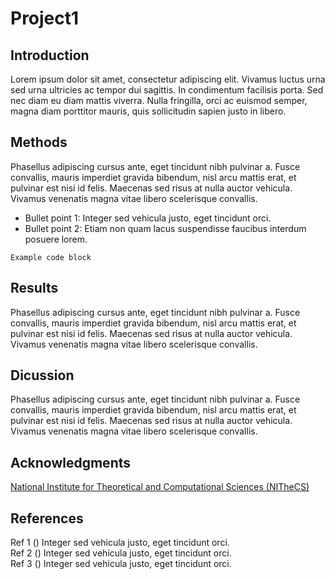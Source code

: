 # Project1
<!-- ![example workflow](https://github.com/github/docs/actions/workflows/main.yml/badge.svg) -->

## Introduction   
Lorem ipsum dolor sit amet, consectetur adipiscing elit. Vivamus luctus urna sed urna ultricies ac tempor dui sagittis. In condimentum facilisis porta. Sed nec diam eu diam mattis viverra. Nulla fringilla, orci ac euismod semper, magna diam porttitor mauris, quis sollicitudin sapien justo in libero.

## Methods   
Phasellus adipiscing cursus ante, eget tincidunt nibh pulvinar a. Fusce convallis, mauris imperdiet gravida bibendum, nisl arcu mattis erat, et pulvinar est nisi id felis. Maecenas sed risus at nulla auctor vehicula. Vivamus venenatis magna vitae libero scelerisque convallis.

- Bullet point 1: Integer sed vehicula justo, eget tincidunt orci.
- Bullet point 2: Etiam non quam lacus suspendisse faucibus interdum posuere lorem.

```
Example code block
```

## Results   
Phasellus adipiscing cursus ante, eget tincidunt nibh pulvinar a. Fusce convallis, mauris imperdiet gravida bibendum, nisl arcu mattis erat, et pulvinar est nisi id felis. Maecenas sed risus at nulla auctor vehicula. Vivamus venenatis magna vitae libero scelerisque convallis.

## Dicussion   
Phasellus adipiscing cursus ante, eget tincidunt nibh pulvinar a. Fusce convallis, mauris imperdiet gravida bibendum, nisl arcu mattis erat, et pulvinar est nisi id felis. Maecenas sed risus at nulla auctor vehicula. Vivamus venenatis magna vitae libero scelerisque convallis.

## Acknowledgments   
[National Institute for Theoretical and Computational Sciences (NITheCS)](https://nithecs.ac.za/)

## References   
Ref 1 () Integer sed vehicula justo, eget tincidunt orci.  
Ref 2 () Integer sed vehicula justo, eget tincidunt orci.  
Ref 3 () Integer sed vehicula justo, eget tincidunt orci.
